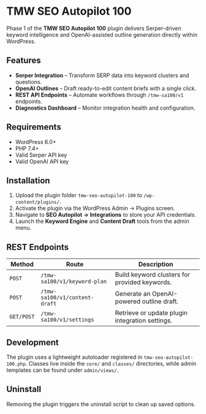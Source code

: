 # TMW SEO Autopilot 100

Phase 1 of the **TMW SEO Autopilot 100** plugin delivers Serper-driven keyword intelligence and OpenAI-assisted outline generation directly within WordPress.

## Features
- **Serper Integration** – Transform SERP data into keyword clusters and questions.
- **OpenAI Outlines** – Draft ready-to-edit content briefs with a single click.
- **REST API Endpoints** – Automate workflows through `/tmw-sa100/v1` endpoints.
- **Diagnostics Dashboard** – Monitor integration health and configuration.

## Requirements
- WordPress 6.0+
- PHP 7.4+
- Valid Serper API key
- Valid OpenAI API key

## Installation
1. Upload the plugin folder `tmw-seo-autopilot-100` to `/wp-content/plugins/`.
2. Activate the plugin via the WordPress Admin → Plugins screen.
3. Navigate to **SEO Autopilot → Integrations** to store your API credentials.
4. Launch the **Keyword Engine** and **Content Draft** tools from the admin menu.

## REST Endpoints
| Method | Route | Description |
| --- | --- | --- |
| `POST` | `/tmw-sa100/v1/keyword-plan` | Build keyword clusters for provided keywords. |
| `POST` | `/tmw-sa100/v1/content-draft` | Generate an OpenAI-powered outline draft. |
| `GET/POST` | `/tmw-sa100/v1/settings` | Retrieve or update plugin integration settings. |

## Development
The plugin uses a lightweight autoloader registered in `tmw-seo-autopilot-100.php`. Classes live inside the `core/` and `classes/` directories, while admin templates can be found under `admin/views/`.

## Uninstall
Removing the plugin triggers the uninstall script to clean up saved options.
